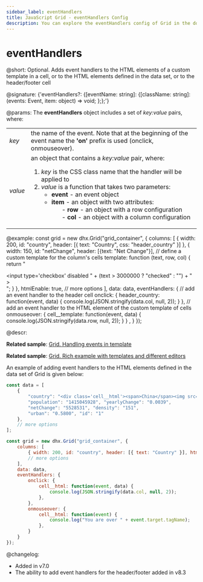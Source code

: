 ```yaml
---
sidebar_label: eventHandlers
title: JavaScript Grid - eventHandlers Config 
description: You can explore the eventHandlers config of Grid in the documentation of the DHTMLX JavaScript UI library. Browse developer guides and API reference, try out code examples and live demos, and download a free 30-day evaluation version of DHTMLX Suite.
---
```


# eventHandlers

@short: Optional. Adds event handlers to the HTML elements of a custom template in a cell, or to the HTML elements defined in the data set, or to the header/footer cell

@signature: {'eventHandlers?: {[eventName: string]: {[className: string]: (events: Event, item: object) => void; };};'}

@params:
The **eventHandlers** object includes a set of *key:value* pairs, where:

<table>
	<tbody>
        <tr>
			<td><i>key</i></td>
			<td> the name of the event. Note that at the beginning of the event name the <b>'on'</b> prefix is used (onclick, onmouseover).</td>
		</tr>
        <tr>
			<td><i>value</i></td>
			<td>an object that contains a <i>key:value</i> pair, where:
				<ol>
					<li><i>key</i> is the CSS class name that the handler will be applied to</li>
					<li><i>value</i> is a function that takes two parameters:
				     	<ul>
				            <li><b>event</b> - an event object</li>
				            <li><b>item</b> - an object with two attributes:
				            	<ol>- <b>row</b> - an object with a row configuration</ol>
				            	<ol>- <b>col</b> - an object with a column configuration</ol>
				            </li>
				        </ul>
				    </li>
			    </ol>
        	</td>
		</tr>
    </tbody>
</table>

@example:
const grid = new dhx.Grid("grid_container", {
    columns: [
        { width: 200, id: "country", header: [{ text: "Country", css: "header_country" }] },
        { width: 150, id: "netChange", header: [{text: "Net Change"}],
            // define a custom template for the column's cells
            template: function (text, row, col) {
                return "<div className='cell__template'><input type='checkbox' 
                	disabled " + (text > 3000000 ? "checked" : "") + " ></div>";
            } 
        },
        htmlEnable: true,
        // more options
    ],
    data: data,
    eventHandlers: {
    	// add an event handler to the header cell
        onclick: {
           header_country: function(event, data) {
                console.log(JSON.stringify(data.col, null, 2)); 
            }
        },
        // add an event handler to the HTML element of the custom template of cells
        onmouseover: {
            cell__template: function(event, data) {
                console.log(JSON.stringify(data.row, null, 2)); 
            }
        } ,
    } 
});

@descr:
	
**Related sample**: [Grid. Handling events in template](https://snippet.dhtmlx.com/zcv5drxc?tag=grid)

**Related sample**: [Grid. Rich example with templates and different editors](https://snippet.dhtmlx.com/1mxmshax?tag=grid)

An example of adding event handlers to the HTML elements defined in the data set of Grid is given below:

~~~js {3,13,17-28}
const data = [
	{
		"country": "<div class='cell__html'><span>China</span><img src='../flags/cn.svg'></div>",
		"population": "1415045928", "yearlyChange": "0.0039",
		"netChange": "5528531", "density": "151",
		"urban": "0.5800", "id": "1"
	},
    // more options
];

const grid = new dhx.Grid("grid_container", {
	columns: [
        { width: 200, id: "country", header: [{ text: "Country" }], htmlEnable: true },
        // more options
    ],
	data: data,
    eventHandlers: { 
		onclick: { 
			cell__html: function(event, data) {
				console.log(JSON.stringify(data.col, null, 2));
			},
		},
		onmouseover: {
			cell__html: function(event) {
				console.log("You are over " + event.target.tagName);
			},
		}
	}
});
~~~

@changelog: 

- Added in v7.0
- The ability to add event handlers for the header/footer added in v8.3

[comment]: # (@related: grid/initialization.md#initialize-grid grid/configuration.md#event-handlers-for-html-content grid/customization.md#adding-template-to-cells)
 